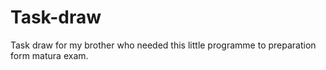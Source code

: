 # Task-draw
Task draw for my brother who needed this little programme to preparation form matura exam.
